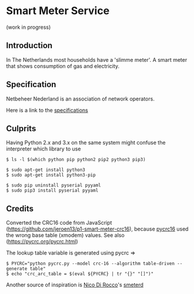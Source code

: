 # Smart Meter Service
(work in progress)

## Introduction

In The Netherlands most households have a 'slimme meter'. A smart meter that shows consumption of gas and electricity.

## Specification

Netbeheer Nederland is an association of network operators.

Here is a link to the [specifications](https://www.netbeheernederland.nl/dossiers/slimme-meter-15/documenten)

## Culprits

Having Python 2.x and 3.x on the same system might confuse the interpreter which library to use

```
$ ls -l $(which python pip python2 pip2 python3 pip3)

$ sudo apt-get install python3
$ sudo apt-get install python3-pip

$ sudo pip uninstall pyserial pyyaml
$ sudo pip3 install pyserial pyyaml
```

## Credits

Converted the CRC16 code from JavaScript (https://github.com/jeroen13/p1-smart-meter-crc16), because [pycrc16](https://pypi.org/project/crc16/) used the wrong base table (xmodem) values. See also (https://pycrc.org/pycrc.html)

The lookup table variable is generated using pycrc =>
```
$ PYCRC="python pycrc.py --model crc-16 --algorithm table-driven --generate table"
$ echo "crc_arc_table = $(eval ${PYCRC} | tr "{}" "[]")"
```
Another source of inspiration is [Nico Di Rocco](https://github.com/nrocco)'s [smeterd](https://github.com/nrocco/smeterd)
